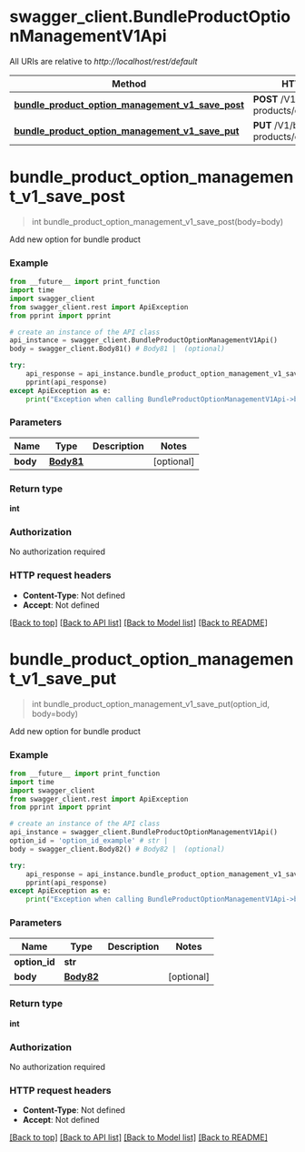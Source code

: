 # swagger_client.BundleProductOptionManagementV1Api

All URIs are relative to *http://localhost/rest/default*

Method | HTTP request | Description
------------- | ------------- | -------------
[**bundle_product_option_management_v1_save_post**](BundleProductOptionManagementV1Api.md#bundle_product_option_management_v1_save_post) | **POST** /V1/bundle-products/options/add | 
[**bundle_product_option_management_v1_save_put**](BundleProductOptionManagementV1Api.md#bundle_product_option_management_v1_save_put) | **PUT** /V1/bundle-products/options/{optionId} | 


# **bundle_product_option_management_v1_save_post**
> int bundle_product_option_management_v1_save_post(body=body)



Add new option for bundle product

### Example 
```python
from __future__ import print_function
import time
import swagger_client
from swagger_client.rest import ApiException
from pprint import pprint

# create an instance of the API class
api_instance = swagger_client.BundleProductOptionManagementV1Api()
body = swagger_client.Body81() # Body81 |  (optional)

try: 
    api_response = api_instance.bundle_product_option_management_v1_save_post(body=body)
    pprint(api_response)
except ApiException as e:
    print("Exception when calling BundleProductOptionManagementV1Api->bundle_product_option_management_v1_save_post: %s\n" % e)
```

### Parameters

Name | Type | Description  | Notes
------------- | ------------- | ------------- | -------------
 **body** | [**Body81**](Body81.md)|  | [optional] 

### Return type

**int**

### Authorization

No authorization required

### HTTP request headers

 - **Content-Type**: Not defined
 - **Accept**: Not defined

[[Back to top]](#) [[Back to API list]](../README.md#documentation-for-api-endpoints) [[Back to Model list]](../README.md#documentation-for-models) [[Back to README]](../README.md)

# **bundle_product_option_management_v1_save_put**
> int bundle_product_option_management_v1_save_put(option_id, body=body)



Add new option for bundle product

### Example 
```python
from __future__ import print_function
import time
import swagger_client
from swagger_client.rest import ApiException
from pprint import pprint

# create an instance of the API class
api_instance = swagger_client.BundleProductOptionManagementV1Api()
option_id = 'option_id_example' # str | 
body = swagger_client.Body82() # Body82 |  (optional)

try: 
    api_response = api_instance.bundle_product_option_management_v1_save_put(option_id, body=body)
    pprint(api_response)
except ApiException as e:
    print("Exception when calling BundleProductOptionManagementV1Api->bundle_product_option_management_v1_save_put: %s\n" % e)
```

### Parameters

Name | Type | Description  | Notes
------------- | ------------- | ------------- | -------------
 **option_id** | **str**|  | 
 **body** | [**Body82**](Body82.md)|  | [optional] 

### Return type

**int**

### Authorization

No authorization required

### HTTP request headers

 - **Content-Type**: Not defined
 - **Accept**: Not defined

[[Back to top]](#) [[Back to API list]](../README.md#documentation-for-api-endpoints) [[Back to Model list]](../README.md#documentation-for-models) [[Back to README]](../README.md)

